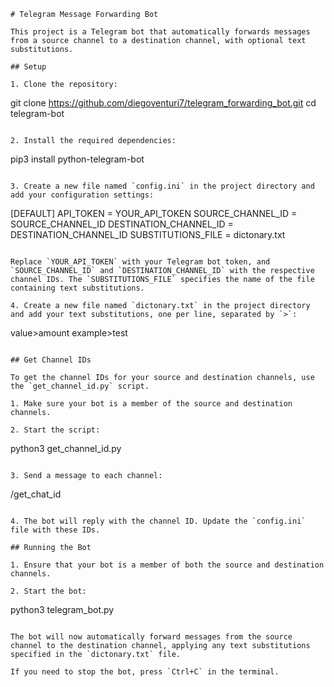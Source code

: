 ```
# Telegram Message Forwarding Bot

This project is a Telegram bot that automatically forwards messages from a source channel to a destination channel, with optional text substitutions.

## Setup

1. Clone the repository:

```
git clone https://github.com/diegoventuri7/telegram_forwarding_bot.git
cd telegram-bot
```

2. Install the required dependencies:

```
pip3 install python-telegram-bot
```

3. Create a new file named `config.ini` in the project directory and add your configuration settings:

```
[DEFAULT]
API_TOKEN = YOUR_API_TOKEN
SOURCE_CHANNEL_ID = SOURCE_CHANNEL_ID
DESTINATION_CHANNEL_ID = DESTINATION_CHANNEL_ID
SUBSTITUTIONS_FILE = dictonary.txt
```

Replace `YOUR_API_TOKEN` with your Telegram bot token, and `SOURCE_CHANNEL_ID` and `DESTINATION_CHANNEL_ID` with the respective channel IDs. The `SUBSTITUTIONS_FILE` specifies the name of the file containing text substitutions.

4. Create a new file named `dictonary.txt` in the project directory and add your text substitutions, one per line, separated by `>`:

```
value>amount
example>test
```

## Get Channel IDs

To get the channel IDs for your source and destination channels, use the `get_channel_id.py` script.

1. Make sure your bot is a member of the source and destination channels.

2. Start the script:

```
python3 get_channel_id.py
```

3. Send a message to each channel:

```
/get_chat_id
```

4. The bot will reply with the channel ID. Update the `config.ini` file with these IDs.

## Running the Bot

1. Ensure that your bot is a member of both the source and destination channels.

2. Start the bot:

```
python3 telegram_bot.py
```

The bot will now automatically forward messages from the source channel to the destination channel, applying any text substitutions specified in the `dictonary.txt` file.

If you need to stop the bot, press `Ctrl+C` in the terminal.
```